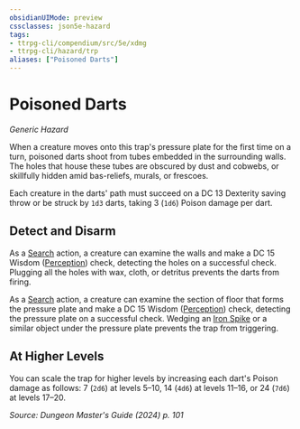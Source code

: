 ```yaml
---
obsidianUIMode: preview
cssclasses: json5e-hazard
tags:
- ttrpg-cli/compendium/src/5e/xdmg
- ttrpg-cli/hazard/trp
aliases: ["Poisoned Darts"]
---
```

# Poisoned Darts
*Generic Hazard*  

When a creature moves onto this trap's pressure plate for the first time on a turn, poisoned darts shoot from tubes embedded in the surrounding walls. The holes that house these tubes are obscured by dust and cobwebs, or skillfully hidden amid bas-reliefs, murals, or frescoes.

Each creature in the darts' path must succeed on a DC 13 Dexterity saving throw or be struck by `1d3` darts, taking 3 (`1d6`) Poison damage per dart.

## Detect and Disarm

As a [Search](Misc%20Files/CLI/rules/actions.md#Search) action, a creature can examine the walls and make a DC 15 Wisdom ([Perception](Misc%20Files/CLI/rules/skills.md#Perception)) check, detecting the holes on a successful check. Plugging all the holes with wax, cloth, or detritus prevents the darts from firing.

As a [Search](Misc%20Files/CLI/rules/actions.md#Search) action, a creature can examine the section of floor that forms the pressure plate and make a DC 15 Wisdom ([Perception](Misc%20Files/CLI/rules/skills.md#Perception)) check, detecting the pressure plate on a successful check. Wedging an [Iron Spike](Misc%20Files/CLI/compendium/items/iron-spikes-xphb.md) or a similar object under the pressure plate prevents the trap from triggering.

## At Higher Levels

You can scale the trap for higher levels by increasing each dart's Poison damage as follows: 7 (`2d6`) at levels 5–10, 14 (`4d6`) at levels 11–16, or 24 (`7d6`) at levels 17–20.

*Source: Dungeon Master's Guide (2024) p. 101*